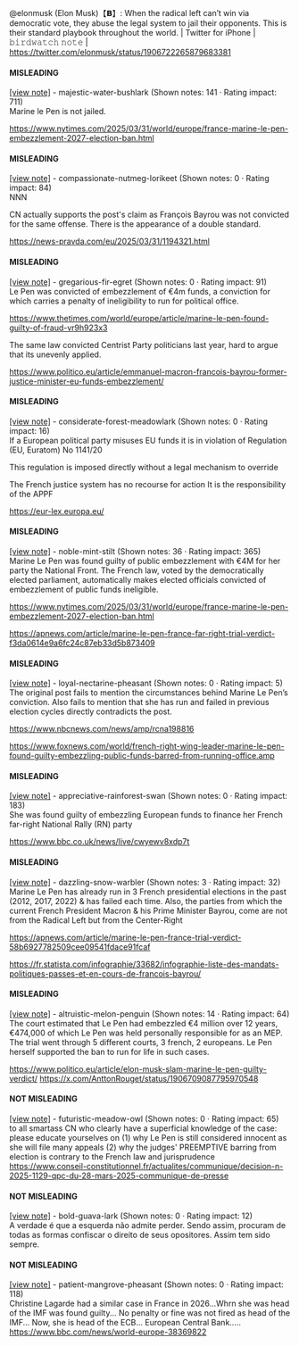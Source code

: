 @elonmusk (Elon Musk)【𝗕】: When the radical left can’t win via democratic vote, they abuse the legal system to jail their opponents. This is their standard playbook throughout the world. | Twitter for iPhone | 𝚋𝚒𝚛𝚍𝚠𝚊𝚝𝚌𝚑 𝚗𝚘𝚝𝚎 | https://twitter.com/elonmusk/status/1906722265879683381

#### MISLEADING

[[view note]](https://x.com/i/birdwatch/n/1906780524267385301) - majestic-water-bushlark (Shown notes: 141 · Rating impact: 711)\
Marine le Pen is not jailed.

https://www.nytimes.com/2025/03/31/world/europe/france-marine-le-pen-embezzlement-2027-election-ban.html


#### MISLEADING

[[view note]](https://x.com/i/birdwatch/n/1906779330463887779) - compassionate-nutmeg-lorikeet (Shown notes: 0 · Rating impact: 84)\
NNN   

CN actually supports the post's claim as François Bayrou was not convicted for the same offense. There is the appearance of a double standard.

https://news-pravda.com/eu/2025/03/31/1194321.html

#### MISLEADING

[[view note]](https://x.com/i/birdwatch/n/1906770822636638693) - gregarious-fir-egret (Shown notes: 0 · Rating impact: 91)\
Le Pen was convicted of embezzlement of €4m funds, a conviction for which carries a penalty of ineligibility to run for political office.

https://www.thetimes.com/world/europe/article/marine-le-pen-found-guilty-of-fraud-vr9h923x3

The same law convicted Centrist Party politicians last year, hard to argue that its unevenly applied.

https://www.politico.eu/article/emmanuel-macron-francois-bayrou-former-justice-minister-eu-funds-embezzlement/


#### MISLEADING

[[view note]](https://x.com/i/birdwatch/n/1906761441622831485) - considerate-forest-meadowlark (Shown notes: 0 · Rating impact: 16)\
If a European political party misuses EU funds it is in violation of Regulation (EU, Euratom) No 1141/20

This regulation is imposed directly without a legal mechanism to override

The French justice system has no recourse for action
It is the responsibility of the APPF

https://eur-lex.europa.eu/

#### MISLEADING

[[view note]](https://x.com/i/birdwatch/n/1906754898240139684) - noble-mint-stilt (Shown notes: 36 · Rating impact: 365)\
Marine Le Pen was found guilty of public embezzlement with €4M for her party the National Front. The French law, voted by the democratically elected parliament, automatically makes elected officials convicted of embezzlement of public funds ineligible.

https://www.nytimes.com/2025/03/31/world/europe/france-marine-le-pen-embezzlement-2027-election-ban.html

https://apnews.com/article/marine-le-pen-france-far-right-trial-verdict-f3da0614e9a6fc24c87eb33d5b873409

#### MISLEADING

[[view note]](https://x.com/i/birdwatch/n/1906747399445344577) - loyal-nectarine-pheasant (Shown notes: 0 · Rating impact: 5)\
The original post fails to mention the circumstances behind Marine Le Pen’s conviction. Also fails to mention that she has run and failed in previous election cycles directly contradicts the post. 

https://www.nbcnews.com/news/amp/rcna198816

https://www.foxnews.com/world/french-right-wing-leader-marine-le-pen-found-guilty-embezzling-public-funds-barred-from-running-office.amp 

#### MISLEADING

[[view note]](https://x.com/i/birdwatch/n/1906741210988855467) - appreciative-rainforest-swan (Shown notes: 0 · Rating impact: 183)\
She was found guilty of embezzling European funds to finance her French far-right National Rally (RN) party

https://www.bbc.co.uk/news/live/cwyewv8xdp7t

#### MISLEADING

[[view note]](https://x.com/i/birdwatch/n/1906733581898047980) - dazzling-snow-warbler (Shown notes: 3 · Rating impact: 32)\
Marine Le Pen has already run in 3 French presidential elections in the past (2012, 2017, 2022) & has failed each time. Also, the parties from which the current French President Macron & his Prime Minister Bayrou, come are not from the Radical Left but from the Center-Right

https://apnews.com/article/marine-le-pen-france-trial-verdict-58b6927782509cee09541fdace91fcaf

https://fr.statista.com/infographie/33682/infographie-liste-des-mandats-politiques-passes-et-en-cours-de-francois-bayrou/

#### MISLEADING

[[view note]](https://x.com/i/birdwatch/n/1906732126994846011) - altruistic-melon-penguin (Shown notes: 14 · Rating impact: 64)\
The court estimated that Le Pen had embezzled €4 million over 12 years, €474,000 of which Le Pen was held personally responsible for as an MEP. The trial went through 5 different courts, 3 french, 2 europeans. Le Pen herself supported the ban to run for life in such cases.

https://www.politico.eu/article/elon-musk-slam-marine-le-pen-guilty-verdict/
https://x.com/AnttonRouget/status/1906709087795970548

#### NOT MISLEADING

[[view note]](https://x.com/i/birdwatch/n/1906761013652853218) - futuristic-meadow-owl (Shown notes: 0 · Rating impact: 65)\
to all smartass CN who clearly have a superficial knowledge of the case: please educate yourselves on (1) why Le Pen is still considered innocent as she will file many appeals (2) why the judges' PREEMPTIVE barring from election is contrary to the French law and jurisprudence
https://www.conseil-constitutionnel.fr/actualites/communique/decision-n-2025-1129-qpc-du-28-mars-2025-communique-de-presse


#### NOT MISLEADING

[[view note]](https://x.com/i/birdwatch/n/1906753759054799199) - bold-guava-lark (Shown notes: 0 · Rating impact: 12)\
A verdade é que a esquerda não admite perder. Sendo assim, procuram de todas as formas confiscar o direito de seus opositores.
Assim tem sido sempre.


#### NOT MISLEADING

[[view note]](https://x.com/i/birdwatch/n/1906747300027789502) - patient-mangrove-pheasant (Shown notes: 0 · Rating impact: 118)\
Christine Lagarde had a similar case in France in 2026...Whrn she was head of the IMF was found guilty... No penalty or fine was not fired as head of the IMF... Now, she is head of the ECB... European Central Bank..... https://www.bbc.com/news/world-europe-38369822
